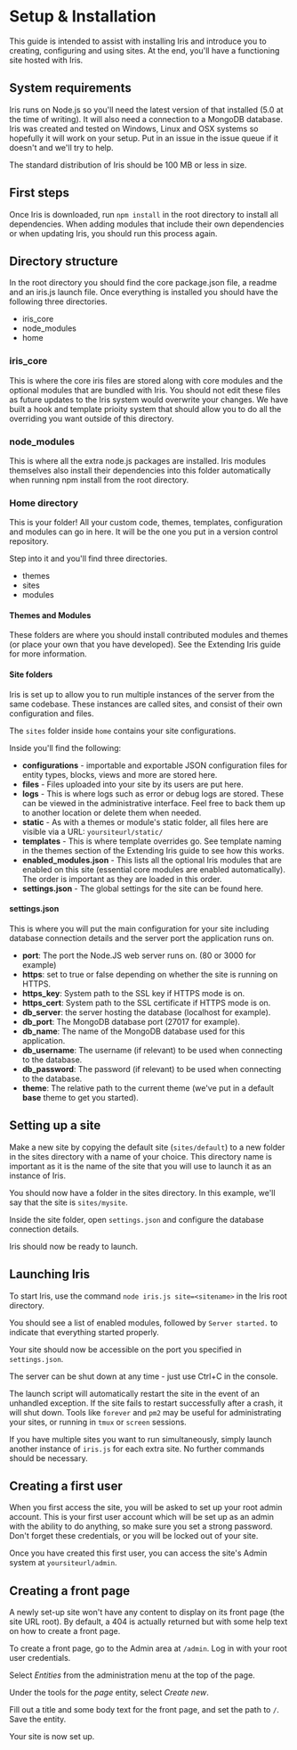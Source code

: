 # Setup & Installation

This guide is intended to assist with installing Iris and introduce you to creating, configuring and using sites. At the end, you'll have a functioning site hosted with Iris.

## System requirements

Iris runs on Node.js so you'll need the latest version of that installed (5.0 at the time of writing). It will also need a connection to a MongoDB database. Iris was created and tested on Windows, Linux and OSX systems so hopefully it will work on your setup. Put in an issue in the issue queue if it doesn't and we'll try to help.

The standard distribution of Iris should be 100 MB or less in size.

## First steps

Once Iris is downloaded, run `npm install` in the root directory to install all dependencies. When adding modules that include their own dependencies or when updating Iris, you should run this process again.

## Directory structure

In the root directory you should find the core package.json file, a readme and an iris.js launch file. Once everything is installed you should have the following three directories.

* iris_core
* node_modules
* home

### iris_core

This is where the core iris files are stored along with core modules and the optional modules that are bundled with Iris. You should not edit these files as future updates to the Iris system would overwrite your changes. We have built a hook and template prioity system that should allow you to do all the overriding you want outside of this directory.

### node_modules

This is where all the extra node.js packages are installed. Iris modules themselves also install their dependencies into this folder automatically when running npm install from the root directory.

### Home directory

This is your folder! All your custom code, themes, templates, configuration and modules can go in here. It will be the one you put in a version control repository.

Step into it and you'll find three directories.

* themes
* sites
* modules

#### Themes and Modules

These folders are where you should install contributed modules and themes (or place your own that you have developed). See the Extending Iris guide for more information.

#### Site folders

Iris is set up to allow you to run multiple instances of the server from the same codebase. These instances are called sites, and consist of their own configuration and files.

The `sites` folder inside `home` contains your site configurations.

Inside you'll find the following:

* __configurations__ - importable and exportable JSON configuration files for entity types, blocks, views and more are stored here.
* __files__ - Files uploaded into your site by its users are put here.
* __logs__ - This is where logs such as error or debug logs are stored. These can be viewed in the administrative interface. Feel free to back them up to another location or delete them when needed.
* __static__ - As with a themes or module's static folder, all files here are visible via a URL: `yoursiteurl/static/`
* __templates__ - This is where template overrides go. See template naming in the themes section of the Extending Iris guide to see how this works.
* __enabled_modules.json__ - This lists all the optional Iris modules that are enabled on this site (essential core modules are enabled automatically). The order is important as they are loaded in this order.
* __settings.json__ - The global settings for the site can be found here.

#### settings.json

This is where you will put the main configuration for your site including database connection details and the server port the application runs on.

* __port__: The port the Node.JS web server runs on. (80 or 3000 for example)
* __https__: set to true or false depending on whether the site is running on HTTPS.
* __https_key__: System path to the SSL key if HTTPS mode is on.
* __https_cert__: System path to the SSL certificate if HTTPS mode is on.
* __db_server__: the server hosting the database (localhost for example).
* __db_port__: The MongoDB database port (27017 for example).
* __db_name__: The name of the MongoDB database used for this application.
* __db_username__: The username (if relevant) to be used when connecting to the database.
* __db_password__: The password (if relevant) to be used when connecting to the database.
* __theme__: The relative path to the current theme (we've put in a default __base__ theme to get you started).

## Setting up a site

Make a new site by copying the default site (`sites/default`) to a new folder in the sites directory with a name of your choice. This directory name is important as it is the name of the site that you will use to launch it as an instance of Iris.

You should now have a folder in the sites directory. In this example, we'll say that the site is `sites/mysite`.

Inside the site folder, open `settings.json` and configure the database connection details.

Iris should now be ready to launch.

## Launching Iris

To start Iris, use the command `node iris.js site=<sitename>` in the Iris root directory.

You should see a list of enabled modules, followed by `Server started.` to indicate that everything started properly.

Your site should now be accessible on the port you specified in `settings.json`.

The server can be shut down at any time - just use Ctrl+C in the console.

The launch script will automatically restart the site in the event of an unhandled exception. If the site fails to restart successfully after a crash, it will shut down. Tools like `forever` and `pm2` may be useful for administrating your sites, or running in `tmux` or `screen` sessions.

If you have multiple sites you want to run simultaneously, simply launch another instance of `iris.js` for each extra site. No further commands should be necessary.

## Creating a first user

When you first access the site, you will be asked to set up your root admin account. This is your first user account which will be set up as an admin with the ability to do anything, so make sure you set a strong password. Don't forget these credentials, or you will be locked out of your site.

Once you have created this first user, you can access the site's Admin system at `yoursiteurl/admin`.

## Creating a front page
A newly set-up site won't have any content to display on its front page (the site URL root). By default, a 404 is actually returned but with some help text on how to create a front page.

To create a front page, go to the Admin area at `/admin`. Log in with your root user credentials.

Select *Entities* from the administration menu at the top of the page.

Under the tools for the *page* entity, select *Create new*.

Fill out a title and some body text for the front page, and set the path to `/`. Save the entity.

Your site is now set up.
